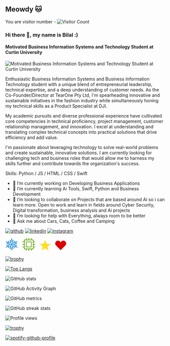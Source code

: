 ## Meowdy 🐱
 You are visitor number - ![Visitor Count](https://profile-counter.glitch.me/BillyWazir/count.svg)


### Hi there 👋, my name is Bilal :)
#### Motivated Business Information Systems and Technology Student at Curtin University
![Motivated Business Information Systems and Technology Student at Curtin University](https://media.licdn.com/dms/image/D4E16AQGrlqxCDWp-xw/profile-displaybackgroundimage-shrink_200_800/0/1687854607963?e=2147483647&v=beta&t=zz9Jd40aoRAhKhMhRQSEgWG6lYe84WIm3u_uE-qHXFw)

Enthusiastic Business Information Systems and Business Information Technology student with a unique blend of entrepreneurial leadership, technical expertise, and a deep understanding of customer needs. As the Co-Founder/Director at TearOne Pty Ltd, I'm spearheading innovative and sustainable initiatives in the fashion industry while simultaneously honing my technical skills as a Product Specialist at DJI.

My academic pursuits and diverse professional experience have cultivated core competencies in technical proficiency, project management, customer relationship management, and innovation. I excel at understanding and translating complex technical concepts into practical solutions that drive efficiency and add value.

I'm passionate about leveraging technology to solve real-world problems and create sustainable, innovative solutions. I am currently looking for challenging tech and business roles that would allow me to harness my skills further and contribute towards the organization's success.

Skills: Python / JS / HTML / CSS / Swift

- 🔭 I’m currently working on Developing Business Applications 
- 🌱 I’m currently learning Ai Tools, Swift, Python and Business Development 
- 👯 I’m looking to collaborate on Projects that are based around Ai so i can learn more. Open to work and learn in fields around Cyber Security, Digital transformation, business analysis and Ai projects  
- 🤔 I’m looking for help with Everything, always room to be better 
- 💬 Ask me about Cars, Cats, Coffee and Camping 


[<img src='https://cdn.jsdelivr.net/npm/simple-icons@3.0.1/icons/github.svg' alt='github' height='40'>](https://github.com/https://github.com/BillyWazir)  [<img src='https://cdn.jsdelivr.net/npm/simple-icons@3.0.1/icons/linkedin.svg' alt='linkedin' height='40'>](https://www.linkedin.com/in/https://au.linkedin.com/in/bilal-wazir-4152b416b/)  [<img src='https://cdn.jsdelivr.net/npm/simple-icons@3.0.1/icons/instagram.svg' alt='instagram' height='40'>](https://www.instagram.com/bilalwazir_/)  

<a href='https://archiveprogram.github.com/'><img src='https://raw.githubusercontent.com/acervenky/animated-github-badges/master/assets/acbadge.gif' width='40' height='40'></a> <a href='https://docs.github.com/en/developers'><img src='https://raw.githubusercontent.com/acervenky/animated-github-badges/master/assets/devbadge.gif' width='40' height='40'></a> <a href='https://stars.github.com/'><img src='https://raw.githubusercontent.com/acervenky/animated-github-badges/master/assets/starbadge.gif' width='35' height='35'></a> <a href='https://docs.github.com/en/github/supporting-the-open-source-community-with-github-sponsors'><img src='https://raw.githubusercontent.com/acervenky/animated-github-badges/master/assets/sponsorbadge.gif' width='35' height='35'></a> 

[![trophy](https://github-profile-trophy.vercel.app/?username=https://github.com/BillyWazir)](https://github.com/ryo-ma/github-profile-trophy)

[![Top Langs](https://github-readme-stats.vercel.app/api/top-langs/?username=https://github.com/BillyWazir)](https://github.com/anuraghazra/github-readme-stats)

![GitHub stats](https://github-readme-stats.vercel.app/api?username=https://github.com/BillyWazir&show_icons=true&count_private=true)  

![GitHub Activity Graph](https://activity-graph.herokuapp.com/graph?username=https://github.com/BillyWazir)  

![GitHub metrics](https://metrics.lecoq.io/https://github.com/BillyWazir)  

![GitHub streak stats](https://streak-stats.demolab.com/?user=https://github.com/BillyWazir)  

![Profile views](https://gpvc.arturio.dev/https://github.com/BillyWazir) 

[![trophy](https://github-profile-trophy.vercel.app/?username=BillyWazir&theme=onedark)](https://github.com/BillyWazir/github-profile-trophy)


  [![spotify-github-profile](https://spotify-github-profile.vercel.app/api/view?uid=puma.loco&cover_image=true&theme=default&show_offline=false&background_color=000000&interchange=true)](https://spotify-github-profile.vercel.app/api/view?uid=puma.loco&redirect=true)




<!--
**BillyWazir/BillyWazir** is a ✨ _special_ ✨ repository because its `README.md` (this file) appears on your GitHub profile.

Here are some ideas to get you started:

- 🔭 I’m currently working on Developing applications for Businesses and the integration of Ai
- 🌱 I’m currently learning Ai tools and development of business appplications
- 👯 I’m looking to collaborate on Any form of project that is based around Ai so i can learn more 
- 🤔 I’m looking for help with ...
- 💬 Ask me about cars, cats and coffee 😻🏎️☕
- 📫 How to reach me: m.wazir@student.curtin.edu.au
- ⚡ Fun fact: You've likely heard of the Big Bang, the event that birthed our universe. But here's a twist: While we often think of the Big Bang as a kind of explosion that happened at a particular point in space, that's not quite right. Instead, the Big Bang happened everywhere at once. This means there isn't a "center" of the universe from which everything is expanding away. Every point in the universe is, from its own perspective, the center.

To visualize this, think of a balloon with dots on it. As you blow up the balloon, the dots move away from each other, but there's no single "center" dot from which all the others are moving away. Instead, every dot sees itself as stationary and perceives the other dots as moving away from it. Similarly, as the universe expands, galaxies move away from each other, but not from a central starting point.
-->
